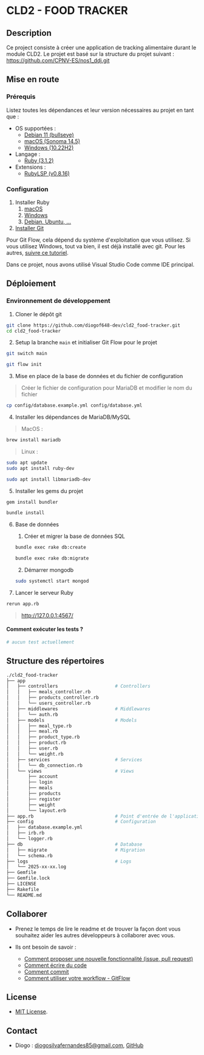 # CLD2 - FOOD TRACKER

## Description

Ce project consiste à créer une application de tracking alimentaire durant le module CLD2. Le projet est basé sur la structure du projet suivant : https://github.com/CPNV-ES/nos1_ddj.git

## Mise en route

### Prérequis

Listez toutes les dépendances et leur version nécessaires au projet en tant que :

- OS supportées :
  - [Debian 11 (bullseye)](https://www.debian.org/releases/bullseye/debian-installer/index)
  - [macOS (Sonoma 14.5)](https://www.iclarified.com/91544/where-to-download-macos-sonoma)
  - [Windows (10.22H2)](https://www.microsoft.com/fr-fr/software-download/windows10%20)
- Langage :
  - [Ruby (3.1.2)](https://www.ruby-lang.org/en/documentation/installation/)
- Extensions :
  - [RubyLSP (v0.8.16)](https://shopify.github.io/ruby-lsp/#with-vs-code)

### Configuration

1. Installer Ruby
   1. [macOS](https://www.ruby-lang.org/en/documentation/installation/#homebrew)
   2. [Windows](https://www.ruby-lang.org/en/documentation/installation/#winget)
   3. [Debian, Ubuntu, ...](https://www.ruby-lang.org/en/documentation/installation/#apt)
2. [Installer Git](https://git-scm.com/book/en/v2/Getting-Started-Installing-Git)

Pour Git Flow, cela dépend du système d'exploitation que vous utilisez. Si vous utilisez Windows, tout va bien, il est déjà installé avec git. Pour les autres, [suivre ce tutoriel](https://skoch.github.io/Git-Workflow/).

Dans ce projet, nous avons utilisé Visual Studio Code comme IDE principal.

## Déploiement

### Environnement de développement

1. Cloner le dépôt git

```bash
git clone https://github.com/diogof648-dev/cld2_food-tracker.git
cd cld2_food-tracker
```

2. Setup la branche `main` et initialiser Git Flow pour le projet

```bash
git switch main

git flow init
```

3. Mise en place de la base de données et du fichier de configuration

> Créer le fichier de configuration pour MariaDB et modifier le nom du fichier

```bash
cp config/database.example.yml config/database.yml
```

4. Installer les dépendances de MariaDB/MySQL

> MacOS :

```bash
brew install mariadb
```

> Linux :

```bash
sudo apt update
sudo apt install ruby-dev

sudo apt install libmariadb-dev
```

5. Installer les gems du projet

```bash
gem install bundler

bundle install
```

6. Base de données

   1. Créer et migrer la base de données SQL

   ```bash
   bundle exec rake db:create

   bundle exec rake db:migrate
   ```

   2. Démarrer mongodb

   ```bash
   sudo systemctl start mongod
   ```

7. Lancer le serveur Ruby

```bash
rerun app.rb
```

> http://127.0.0.1:4567/

#### Comment exécuter les tests ?

```bash
# aucun test actuellement
```

## Structure des répertoires

```bash
./cld2_food-tracker
├── app
│   ├── controllers                     # Controllers
│   │   ├── meals_controller.rb
│   │   ├── products_controller.rb
│   │   └── users_controller.rb
│   ├── middlewares                     # Middlewares
│   │   └── auth.rb
│   ├── models                          # Models
│   │   ├── meal_type.rb
│   │   ├── meal.rb
│   │   ├── product_type.rb
│   │   ├── product.rb
│   │   ├── user.rb
│   │   └── weight.rb
│   ├── services                        # Services
│   │   └── db_connection.rb
│   └── views                           # Views
│       ├── account
│       ├── login
│       ├── meals
│       ├── products
│       ├── register
│       ├── weight
│       └── layout.erb
├── app.rb                              # Point d'entrée de l'application
├── config                              # Configuration
│   ├── database.example.yml
│   ├── irb.rb
│   └── logger.rb
├── db                                  # Database
│   ├── migrate                         # Migration
│   └── schema.rb
├── logs                                # Logs
│   └── 2025-xx-xx.log
├── Gemfile
├── Gemfile.lock
├── LICENSE
├── Rakefile
└── README.md
```

## Collaborer

- Prenez le temps de lire le readme et de trouver la façon dont vous souhaitez aider les autres développeurs à collaborer avec vous.

- Ils ont besoin de savoir :
  - [Comment proposer une nouvelle fonctionnalité (issue, pull request)](https://github.com/CPNV-ES/nos1_ddj/issues)
  - [Comment écrire du code](https://www.php-fig.org/psr/psr-12/)
  - [Comment commit](https://www.conventionalcommits.org/en/v1.0.0/)
  - [Comment utiliser votre workflow - GitFlow](https://nvie.com/posts/a-successful-git-branching-model/)

## License

- [MIT License](LICENSE).

## Contact

- Diogo : <diogosilvafernandes85@gmail.com>, [GitHub](https://github.com/diogof648-dev)
